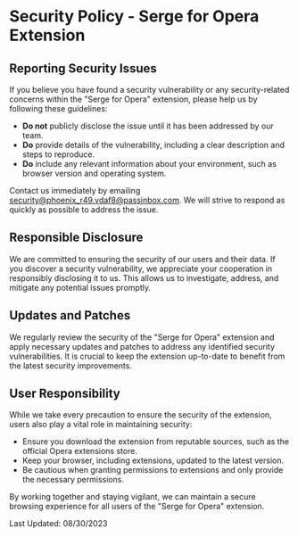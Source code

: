 # Security Policy - Serge for Opera Extension

## Reporting Security Issues

If you believe you have found a security vulnerability or any security-related concerns within the "Serge for Opera" extension, please help us by following these guidelines:

- **Do not** publicly disclose the issue until it has been addressed by our team.
- **Do** provide details of the vulnerability, including a clear description and steps to reproduce.
- **Do** include any relevant information about your environment, such as browser version and operating system.

Contact us immediately by emailing [security@phoenix_r49.vdaf8@passinbox.com](mailto:phoenix_r49.vdaf8@passinbox.com). We will strive to respond as quickly as possible to address the issue.

## Responsible Disclosure

We are committed to ensuring the security of our users and their data. If you discover a security vulnerability, we appreciate your cooperation in responsibly disclosing it to us. This allows us to investigate, address, and mitigate any potential issues promptly.

## Updates and Patches

We regularly review the security of the "Serge for Opera" extension and apply necessary updates and patches to address any identified security vulnerabilities. It is crucial to keep the extension up-to-date to benefit from the latest security improvements.

## User Responsibility

While we take every precaution to ensure the security of the extension, users also play a vital role in maintaining security:

- Ensure you download the extension from reputable sources, such as the official Opera extensions store.
- Keep your browser, including extensions, updated to the latest version.
- Be cautious when granting permissions to extensions and only provide the necessary permissions.

By working together and staying vigilant, we can maintain a secure browsing experience for all users of the "Serge for Opera" extension.

Last Updated: 08/30/2023
